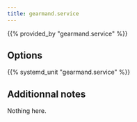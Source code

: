 ```yaml
---
title: gearmand.service
---
```


{{% provided_by "gearmand.service" %}}

## Options

{{% systemd_unit "gearmand.service" %}}

## Additionnal notes

Nothing here.
